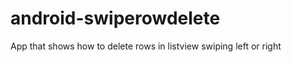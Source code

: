 android-swiperowdelete
======================

App that shows how to delete rows in listview swiping left or right
